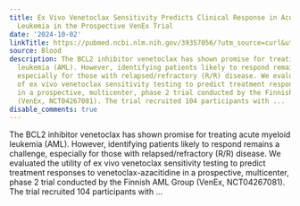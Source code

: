 ```yaml
---
title: Ex Vivo Venetoclax Sensitivity Predicts Clinical Response in Acute Myeloid
  Leukemia in the Prospective VenEx Trial
date: '2024-10-02'
linkTitle: https://pubmed.ncbi.nlm.nih.gov/39357056/?utm_source=curl&utm_medium=rss&utm_campaign=journals&utm_content=7603509&fc=None&ff=20241003195203&v=2.18.0.post9+e462414
source: Blood
description: The BCL2 inhibitor venetoclax has shown promise for treating acute myeloid
  leukemia (AML). However, identifying patients likely to respond remains a challenge,
  especially for those with relapsed/refractory (R/R) disease. We evaluated the utility
  of ex vivo venetoclax sensitivity testing to predict treatment responses to venetoclax-azacitidine
  in a prospective, multicenter, phase 2 trial conducted by the Finnish AML Group
  (VenEx, NCT04267081). The trial recruited 104 participants with ...
disable_comments: true
---
```

The BCL2 inhibitor venetoclax has shown promise for treating acute myeloid leukemia (AML). However, identifying patients likely to respond remains a challenge, especially for those with relapsed/refractory (R/R) disease. We evaluated the utility of ex vivo venetoclax sensitivity testing to predict treatment responses to venetoclax-azacitidine in a prospective, multicenter, phase 2 trial conducted by the Finnish AML Group (VenEx, NCT04267081). The trial recruited 104 participants with ...